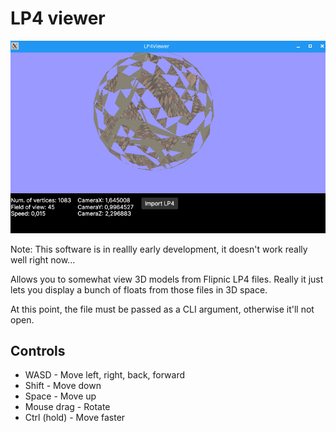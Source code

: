 # LP4 viewer

![Screenshot](Screenshot.png)

Note: This software is in reallly early development, it doesn't work really well right now...

Allows you to somewhat view 3D models from Flipnic LP4 files. Really it just lets you display a bunch of floats from those files in 3D space.

At this point, the file must be passed as a CLI argument, otherwise it'll not open.

## Controls

* WASD - Move left, right, back, forward
* Shift - Move down
* Space - Move up
* Mouse drag - Rotate
* Ctrl (hold) - Move faster

